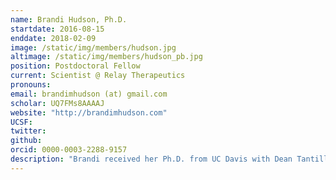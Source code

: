 ```yaml
---
name: Brandi Hudson, Ph.D.
startdate: 2016-08-15
enddate: 2018-02-09
image: /static/img/members/hudson.jpg
altimage: /static/img/members/hudson_pb.jpg
position: Postdoctoral Fellow
current: Scientist @ Relay Therapeutics
pronouns:
email: brandimhudson (at) gmail.com
scholar: UQ7FMs8AAAAJ
website: "http://brandimhudson.com"
UCSF:
twitter:
github:
orcid: 0000-0003-2288-9157
description: "Brandi received her Ph.D. from UC Davis with Dean Tantillo, where she applied computational chemistry to explain complex reaction mechanisms, conformation-activity relationships of potential pharmaceuticals, and non-covalent interactions in small organic molecules. In the Fraser lab,  she will use computational and experimental techniques to develop methods to account for conformational ligand heterogeneity and allosteric binding sites."
---
```

